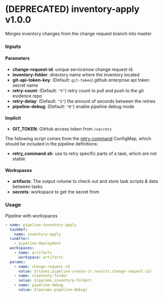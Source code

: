 # (DEPRECATED) inventory-apply v1.0.0
Merges inventory changes from the change request branch into master

### Inputs

#### Parameters

 - **change-request-id**: unique servicenow change request id.
 - **inventory-folder**: directory name where the inventory located
 - **git-api-token-key**: (Default: `git-token`) github enterprise api token secret name
 - **retry-count**: (Default: `"5"`) retry count to pull and push to the git evidence repo
 - **retry-delay**: (Default: `"5"`) the amount of seconds between the retries
 - **pipeline-debug**: (Default: `"0"`) enable pipeline debug mode

#### Implicit
  - **GIT_TOKEN**: GitHub access token from `/secrets`

The following script comes from the [retry-command](../util/configmap-retry.yaml) ConfigMap, which should be included in the pipeline definitions:

 - **retry_command.sh**: use to retry specific parts of a task, which are not stable

#### Workspaces

 - **artifacts**: The output volume to check out and store task scripts & data between tasks
 - **secrets**: workspace to get the secret from

### Usage
Pipeline with workspaces

```yaml
- name: pipeline-inventory-apply
  taskRef:
    name: inventory-apply
  runAfter:
    - pipeline-deployment
  workspaces:
    - name: artifacts
      workspace: artifacts
  params:
    - name: change-request-id
      value: $(tasks.pipeline-create-cr.results.change-request-id)
    - name: inventory-folder
      value: $(params.inventory-folder)
    - name: pipeline-debug
      value: $(params.pipeline-debug)
```
